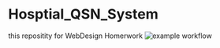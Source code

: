# Hosptial_QSN_System
this repositity for WebDesign Homerwork
![example workflow](https://github.com/kaixin2/Hospital_QSN_System/actions/workflows/<WORKFLOW_FILE>/badge.svg)


